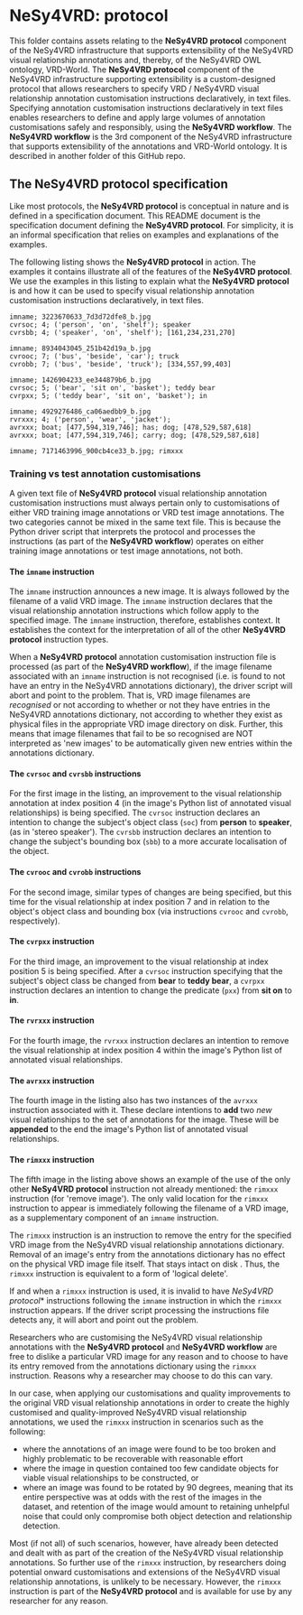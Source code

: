 # NeSy4VRD: protocol

This folder contains assets relating to the **NeSy4VRD protocol** component of the NeSy4VRD infrastructure that supports extensibility of the NeSy4VRD visual relationship annotations and, thereby, of the NeSy4VRD OWL ontology, VRD-World. The **NeSy4VRD protocol** component of the NeSy4VRD infrastructure supporting extensibility is a custom-designed protocol that allows researchers to specify VRD / NeSy4VRD visual relationship annotation customisation instructions declaratively, in text files. Specifying annotation customisation instructions declaratively in text files enables researchers to define and apply large volumes of annotation customisations safely and responsibly, using the **NeSy4VRD workflow**. The **NeSy4VRD workflow** is the 3rd component of the NeSy4VRD infrastructure that supports extensibility of the annotations and VRD-World ontology. It is described in another folder of this GitHub repo.

## The NeSy4VRD protocol specification

Like most protocols, the **NeSy4VRD protocol** is conceptual in nature and is defined in a specification document. This README document is the specification document defining the **NeSy4VRD protocol**.  For simplicity, it is an informal specification that relies on examples and explanations of the examples.

The following listing shows the **NeSy4VRD protocol** in action. The examples it contains illustrate all of the features of the **NeSy4VRD protocol**. We use the examples in this listing to explain what the **NeSy4VRD protocol** is and how it can be used to specify visual relationship annotation customisation instructions declaratively, in text files.

```
imname; 3223670633_7d3d72dfe8_b.jpg
cvrsoc; 4; ('person', 'on', 'shelf'); speaker
cvrsbb; 4; ('speaker', 'on', 'shelf'); [161,234,231,270]

imname; 8934043045_251b42d19a_b.jpg
cvrooc; 7; ('bus', 'beside', 'car'); truck
cvrobb; 7; ('bus', 'beside', 'truck'); [334,557,99,403]

imname; 1426904233_ee344879b6_b.jpg
cvrsoc; 5; ('bear', 'sit on', 'basket'); teddy bear
cvrpxx; 5; ('teddy bear', 'sit on', 'basket'); in

imname; 4929276486_ca06aedbb9_b.jpg
rvrxxx; 4; ('person', 'wear', 'jacket');
avrxxx; boat; [477,594,319,746]; has; dog; [478,529,587,618]
avrxxx; boat; [477,594,319,746]; carry; dog; [478,529,587,618]

imname; 7171463996_900cb4ce33_b.jpg; rimxxx
```

### Training vs test annotation customisations

A given text file of **NeSy4VRD protocol** visual relationship annotation customisation instructions must always pertain only to customisations of either VRD training image annotations or VRD test image annotations. The two categories  cannot be mixed in the same text file. This is because the Python driver script that interprets the protocol and processes the instructions (as part of the **NeSy4VRD workflow**) operates on either training image annotations or test image annotations, not both.

#### The `imname` instruction

The `imname` instruction announces a new image.  It is always followed by the filename of a valid VRD image. The `imname` instruction declares that the visual relationship annotation instructions which follow apply to the specified image. The `imname` instruction, therefore, establishes context. It establishes the context for the interpretation of all of the other **NeSy4VRD protocol** instruction types.

When a **NeSy4VRD protocol** annotation customisation instruction file is processed (as part of the **NeSy4VRD workflow**), if the image filename associated with an `imname` instruction is not recognised (i.e. is found to not have an entry in the NeSy4VRD annotations dictionary), the driver script will abort and point to the problem.  That is, VRD image filenames are *recognised* or not according to whether or not they have entries in the NeSy4VRD annotations dictionary, not according to whether they exist as physical files in the appropriate VRD image directory on disk. Further, this means that image filenames that fail to be so recognised are NOT interpreted as 'new images' to be automatically given new entries within the annotations dictionary.

#### The `cvrsoc` and `cvrsbb` instructions

For the first image in the listing, an improvement to the visual relationship annotation at index position 4 (in the image's Python list of annotated visual relationships) is being specified.  The `cvrsoc` instruction declares an intention to change the subject's object class (`soc`) from **person** to **speaker**, (as in 'stereo speaker'). The `cvrsbb` instruction declares an intention to change the subject's bounding box (`sbb`) to a more accurate localisation of the object.

#### The `cvrooc` and `cvrobb` instructions

For the second image, similar types of changes are being specified, but this time for the visual relationship at index position 7 and in relation to the object's object class and bounding box (via instructions `cvrooc` and `cvrobb`, respectively).

#### The `cvrpxx` instruction

For the third image, an improvement to the visual relationship at index position 5 is being specified. After a `cvrsoc` instruction specifying that the subject's object class be changed from **bear** to **teddy bear**, a `cvrpxx` instruction declares an intention to change the predicate (`pxx`) from **sit on** to **in**.

#### The `rvrxxx` instruction

For the fourth image, the `rvrxxx` instruction declares an intention to remove the visual relationship at index position 4 within the image's Python list of annotated visual relationships.

#### The `avrxxx` instruction

The fourth image in the listing also has two instances of the `avrxxx` instruction associated with it. These declare intentions to **add** two *new* visual relationships to the set of annotations for the image.  These will be **appended** to the end the image's Python list of annotated visual relationships.

#### The `rimxxx` instruction

The fifth image in the listing above shows an example of the use of the only other **NeSy4VRD protocol** instruction not already mentioned: the `rimxxx` instruction (for 'remove image'). The only valid location for the `rimxxx` instruction to appear is immediately following the filename of a VRD image, as a supplementary component of an `imname` instruction.

The `rimxxx` instruction is an instruction to remove the entry for the specified VRD image from the NeSy4VRD visual relationship annotations dictionary. Removal of an image's entry from the annotations dictionary has no effect on the physical VRD image file itself. That stays intact on disk . Thus, the `rimxxx` instruction is equivalent to a form of 'logical delete'.

If and when a `rimxxx` instruction is used, it is invalid to have *NeSy4VRD protocol** instructions following the `imname` instruction in which the `rimxxx` instruction appears. If the driver script processing the instructions file detects any, it will abort and point out the problem.

Researchers who are customising the NeSy4VRD visual relationship annotations with the **NeSy4VRD protocol** and **NeSy4VRD workflow** are free to dislike a particular VRD image for any reason and to choose to have its entry removed from the annotations dictionary using the `rimxxx` instruction. Reasons why a researcher may choose to do this can vary.

In our case, when applying our customisations and quality improvements to the original VRD visual relationship annotations in order to create the highly customised and quality-improved NeSy4VRD visual relationship annotations, we used the `rimxxx` instruction in scenarios such as the following:
* where the annotations of an image were found to be too broken and highly problematic to be recoverable with reasonable effort
* where the image in question contained too few candidate objects for viable visual relationships to be constructed, or
* where an image was found to be rotated by 90 degrees, meaning that its entire perspective was at odds with the rest of the images in the dataset, and retention of the image would amount to retaining unhelpful noise that could only compromise both object detection and relationship detection.

Most (if not all) of such scenarios, however, have already been detected and dealt with as part of the creation of the NeSy4VRD visual relationship annotations. So further use of the `rimxxx` instruction, by researchers doing potential onward customisations and extensions of the NeSy4VRD visual relationship annotations, is unlikely to be necessary.  However, the `rimxxx` instruction is part of the **NeSy4VRD protocol** and is available for use by any researcher for any reason.


